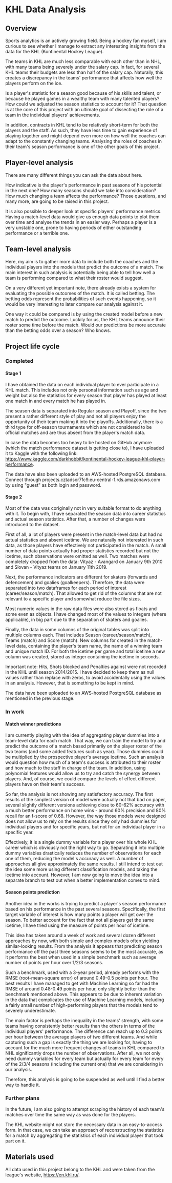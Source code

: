 # KHL Data Analysis
## Overview
Sports analytics is an actively growing field. Being a hockey fan myself, I am curious to see whether I manage to extract any interesting insights from the data for the KHL (Kontinental Hockey League).

The teams in KHL are much less comparable with each other than in NHL, with many teams being severely under the salary cap. In fact, for several KHL teams their budgets are less than half of the salary cap. Naturally, this creates a discrepancy in the teams' performance that affects how well the players perform on the ice.

Is a player's statistic for a season good because of his skills and talent, or because he played games in a wealthy team with many talented players? How could we adjusted the season statistics to account for it? That question is at the core of this project with an ultimate goal of dissecting the role of a team in the individual players' achievements.

In addition, contracts in KHL tend to be relatively short-term for both the players and the staff. As such, they have less time to gain experience of playing together and might depend even more on how well the coaches can adapt to the constantly changing teams. Analysing the roles of coaches in their team's season performance is one of the other goals of this project.

## Player-level analysis
There are many different things you can ask the data about here.

How indicative is the player's performance in past seasons of his potential in the next one? How many seasons should we take into consideration? How much changing a team affects the performance? Those questions, and many more, are going to be raised in this project.

It is also possible to deeper look at specific players' performance metrics. Having a match-level data would give us enough data points to plot them over time and analyse the trends in an easier way. Perhaps a player is a very unstable one, prone to having periods of either outstanding performance or a terrible one.

## Team-level analysis
Here, my aim is to gather more data to include both the coaches and the individual players into the models that predict the outcome of a match. The main interest in such analysis is potentially being able to tell how well a team is performing compared to what their roster would suggest.

On a very different yet important note, there already exists a system for evaluating the possible  outcomes of the match. It is called betting. The betting odds represent the probabilities of such events happening, so it would be very interesting to later compare our analysis against it.

One way it could be compared is by using the created model before a new match to predict the outcome. Luckily for us, the KHL teams announce their roster some time before the match. Would our predictions be more accurate than the betting odds over a season? Who knows.

## Project life cycle
### Completed
#### Stage 1
I have obtained the data on each individual player to ever participate in a KHL match. This includes not only personal information such as age and weight but also the statistics for every season that player has played at least one match in and every match he has played in.

The season data is separated into Regular season and Playoff, since the two present a rather different style of play and not all players enjoy the opportunity of their team making it into the playoffs. Additionally, there is a third type for off-season tournaments which are not considered to be official matches and are thus absent from the player's match data.

In case the data becomes too heavy to be hosted on GitHub anymore (which the match performance dataset is getting close to), I have uploaded it to Kaggle with the following link: https://www.kaggle.com/darkhobbit/kontinental-hockey-league-khl-player-performance.

The data have also been uploaded to an AWS-hosted PostgreSQL database. Connect through projects.cztadsor7fc9.eu-central-1.rds.amazonaws.com by using "guest" as both login and password.

#### Stage 2
Most of the data was coriginally not in very suitable format to do anything with it. To begin with, I have separated the season data into career statistics and actual season statistics. After that, a number of changes were introduced to the dataset.

First of all, a lot of players were present in the match-level data but had no actual statistics and absent icetime. We are naturally not interested in such data, as those players have effectively not participated in the match. A small number of data points actually had proper statistics recorded but not the icetime, such observations were omitted as well. Two matches were completely dropped from the data: Vityaz - Avangard on January 9th 2010 and Slovan - Vityaz teams on January 11th 2019.

Next, the performance indicators are different for skaters (forwards and defencemen) and goalies (goalkeepers). Therefore, the data were separated into two dataframes for each period of interest (career/season/match). That allowed to get rid of the columns that are not relevant to a specific player and somewhat reduce the file sizes.  

Most numeric values in the raw data files were also stored as floats and some even as objects. I have changed most of the values to integers (where applicable), in big part due to the separation of skaters and goalies. 

Finally, the data in some columns of the original tables was split into multiple columns each. That includes Season (career/season/match), Teams (match) and Score (match). New columns for created in the match-level data, containing the player's team name, the name of a winning team and unique match ID. For both the icetime per game and total icetime a new column was created, stored as integer containing the icetime in seconds.

Important note: Hits, Shots blocked and Penalties against were not recorded in the KHL until season 2014/2015. I have decided to keep them as null values rather than replace with zeros, to avoid accidentally using the values in an analysis. However, that is something to be kept in mind.

The data have been uploaded to an AWS-hosted PostgreSQL database as mentioned in the previous stage.

### In work
#### Match winner predictions
I am currently playing with the idea of aggregating player dummies into a team-level data for each match. That way, we can train the model to try and predict the outcome of a match based primarily on the player roster of the two teams (and some added features such as year). Those dummies could be multiplied by the prospective player's average icetime. Such an analysis would question how much of a team's success is attributed to their roster and how much to the staff in charge of the team. In addition, using polynomial features would allow us to try and catch the synergy between players. And, of course, we could compare the levels of effect different players have on their team's success.

So far, the analysis is not showing any satisfactory accuracy. The first results of the simplest version of model were actually not that bad on paper, several slightly different versions achieving close to 60-62% accuracy with a much better performance on home wins - around 60% precision and 80% recall for an f-score of 0.68. However, the way those models were designed does not allow us to rely on the results since they only had dummies for individual players and for specific years, but not for an individual player in a specific year.

Effectively, it is a single dummy variable for a player over his whole KHL career which is obviously not the right way to go. Separating it into multiple dummy variables drastically reduces the number of observations for each one of them, reducing the model's accuracy as well. A number of approaches all give approximately the same results. I still intend to test out the idea some more using different classification models, and taking the icetime into account. However, I am now going to move the idea into a separate branch to test out when a better implementation comes to mind. 

#### Season points prediction
Another idea in the works is trying to predict a player's season performance based on his performance in the past several seasons. Specifically, the first target variable of interest is how many points a player will get over the season. To better account for the fact that not all players get the same icetime, I have tried using the measure of points per hour of icetime.

This idea has taken around a week of work and several dozen different approaches by now, with both simple and complex models often yielding similar-looking results. From the analysis it appears that predicting season performance off the past three seasons seems to be the most accurate, as it performs the best when used in a simple benchmark such as average number of points per hour over 1/2/3 seasons.

Such a benchmark, used with a 3-year period, already performs with the RMSE (root-mean-square error) of around 0.49-0.5 points per hour. The best results I have managed to get with Machine Learning so far had the RMSE of around 0.48-0.49 points per hour, only slightly better than the benchmark mentioned above. This appears to be due to inherent variation in the data that complicates the use of Machine Learning models, including a fairly small number of high-performing players that the models tend to severely underestimate.

The main factor is perhaps the inequality in the teams' strength, with some teams having consistently better results than the others in terms of the individual players' performance. The difference can reach up to 0.3 points per hour between the average players of two different teams. And while capturing such a gap is exactly the thing we are looking for, having to account for the much more frequent changes of teams in KHL compared to NHL significantly drops the number of observations. After all, we not only need dummy variables for every team but actually for every team for every of the 2/3/4 seasons (including the current one) that we are considering in our analysis.

Therefore, this analysis is going to be suspended as well until I find a better way to handle it. 

### Further plans
In the future, I am also going to attempt scraping the history of each team's matches over time the same way as was done for the players.

The KHL website might not store the necessary data in an easy-to-access form. In that case, we can take an approach of reconstructing the statistics for a match by aggregating the statistics of each individual player that took part on it.

## Materials used
All data used in this project belong to the KHL and were taken from the league's website, https://en.khl.ru/.